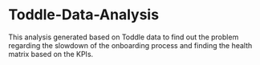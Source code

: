 # Toddle-Data-Analysis
This analysis generated based on Toddle data to find out the problem regarding the slowdown of the onboarding process and finding the health matrix based on the KPIs.
